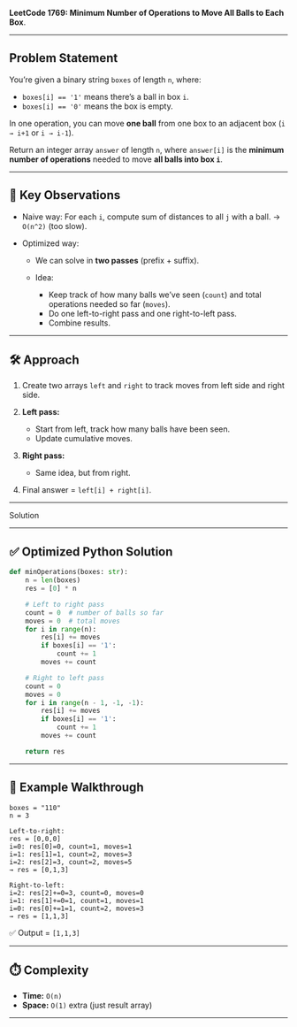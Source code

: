  **LeetCode 1769: Minimum Number of Operations to Move All Balls to Each Box**.

---

##  Problem Statement

You’re given a binary string `boxes` of length `n`, where:

* `boxes[i] == '1'` means there’s a ball in box `i`.
* `boxes[i] == '0'` means the box is empty.

In one operation, you can move **one ball** from one box to an adjacent box (`i → i+1` or `i → i-1`).

Return an integer array `answer` of length `n`, where `answer[i]` is the **minimum number of operations** needed to move **all balls into box `i`**.

---

## 🔑 Key Observations

* Naive way: For each `i`, compute sum of distances to all `j` with a ball. → `O(n^2)` (too slow).
* Optimized way:

  * We can solve in **two passes** (prefix + suffix).
  * Idea:

    * Keep track of how many balls we’ve seen (`count`) and total operations needed so far (`moves`).
    * Do one left-to-right pass and one right-to-left pass.
    * Combine results.

---

## 🛠️ Approach

1. Create two arrays `left` and `right` to track moves from left side and right side.
2. **Left pass:**

   * Start from left, track how many balls have been seen.
   * Update cumulative moves.
3. **Right pass:**

   * Same idea, but from right.
4. Final answer = `left[i] + right[i]`.



---
Solution

---

## ✅ Optimized Python Solution

```python
def minOperations(boxes: str):
    n = len(boxes)
    res = [0] * n 

    # Left to right pass
    count = 0  # number of balls so far
    moves = 0  # total moves
    for i in range(n):
        res[i] += moves
        if boxes[i] == '1':
            count += 1
        moves += count

    # Right to left pass
    count = 0
    moves = 0
    for i in range(n - 1, -1, -1):
        res[i] += moves
        if boxes[i] == '1':
            count += 1
        moves += count

    return res
```

---

## 🔎 Example Walkthrough

```
boxes = "110"
n = 3

Left-to-right:
res = [0,0,0]
i=0: res[0]=0, count=1, moves=1
i=1: res[1]=1, count=2, moves=3
i=2: res[2]=3, count=2, moves=5
→ res = [0,1,3]

Right-to-left:
i=2: res[2]+=0=3, count=0, moves=0
i=1: res[1]+=0=1, count=1, moves=1
i=0: res[0]+=1=1, count=2, moves=3
→ res = [1,1,3]
```

✅ Output = `[1,1,3]`

---

## ⏱️ Complexity

* **Time:** `O(n)`
* **Space:** `O(1)` extra (just result array)

---
 
